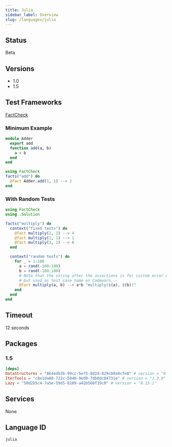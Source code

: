 ```yaml
---
title: Julia
sidebar_label: Overview
slug: /languages/julia
---
```



## Status

Beta

## Versions

- 1.0
- 1.5

## Test Frameworks

[FactCheck](https://github.com/JuliaArchive/FactCheck.jl)

### Minimum Example
```julia
module Adder
  export add
  function add(a, b)
    a + b
  end
end
```
```julia
using FactCheck
facts("add") do
  @fact Adder.add(1, 1) --> 2
end
```

### With Random Tests
```julia
using FactCheck
using .Solution

facts("multiply") do
  context("fixed tests") do
    @fact multiply(2, 2) --> 4
    @fact multiply(1, 1) --> 1
    @fact multiply(3, 2) --> 6
  end

  context("random tests") do
    for _ = 1:100
      a = rand(-100:100)
      b = rand(-100:100)
      # Note that the string after the assertions is for custom error message,
      # but used as test case name on Codewars.
      @fact multiply(a, b) --> a*b "multiply($(a), $(b))"
    end
  end
end
```

## Timeout
12 seconds

## Packages
### 1.5
```toml
[deps]
DataStructures = "864edb3b-99cc-5e75-8d2d-829cb0a9cfe8" # version = "0.18.9"
IterTools = "c8e1da08-722c-5040-9ed9-7db0dc04731e" # version = "1.3.0"
Lazy = "50d2b5c4-7a5e-59d5-8109-a42b560f39c0" # version = "0.15.1"
```

## Services
None

## Language ID

`julia`
